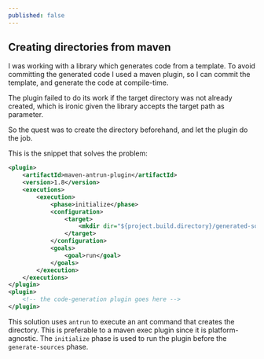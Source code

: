 ```yaml
---
published: false
---
```

## Creating directories from maven

I was working with a library which generates code from a template. To avoid committing the generated code I used a maven plugin, so I can commit the template, and generate the code at compile-time.

The plugin failed to do its work if the target directory was not already created, which is ironic given the library accepts the target path as parameter.

So the quest was to create the directory beforehand, and let the plugin do the job.

This is the snippet that solves the problem:
```xml
<plugin>
    <artifactId>maven-antrun-plugin</artifactId>
    <version>1.8</version>
    <executions>
        <execution>
            <phase>initialize</phase>
            <configuration>
                <target>
                    <mkdir dir="${project.build.directory}/generated-sources/mydir/my/cute/package" />
                </target>
            </configuration>
            <goals>
                <goal>run</goal>
            </goals>
        </execution>
    </executions>
</plugin>
<plugin>
    <!-- the code-generation plugin goes here -->
</plugin>
```

This solution uses `antrun` to execute an ant command that creates the directory. This is preferable to a maven exec plugin since it is platform-agnostic. The `initialize` phase is used to run the plugin before the `generate-sources` phase.
